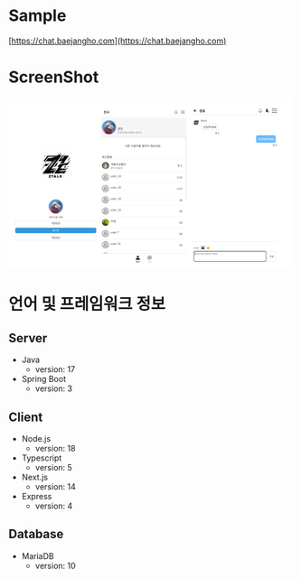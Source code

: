 # Sample
  [https://chat.baejangho.com](https://chat.baejangho.com)

# ScreenShot
  ![image](https://raw.githubusercontent.com/khanorder/SpringBootChat/master/screenshot.png)
  
# 언어 및 프레임워크 정보  
## Server
  * Java
    * version: 17
  * Spring Boot
    * version: 3

## Client
  * Node.js
    * version: 18
  * Typescript
    * version: 5
  * Next.js
    * version: 14
  * Express
    * version: 4

## Database
  * MariaDB
    * version: 10
